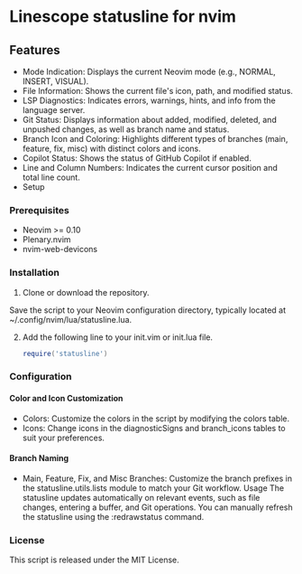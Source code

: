 # Linescope statusline for nvim 

## Features
- Mode Indication: Displays the current Neovim mode (e.g., NORMAL, INSERT, VISUAL).
- File Information: Shows the current file's icon, path, and modified status.
- LSP Diagnostics: Indicates errors, warnings, hints, and info from the language server.
- Git Status: Displays information about added, modified, deleted, and unpushed changes, as well as branch name and status.
- Branch Icon and Coloring: Highlights different types of branches (main, feature, fix, misc) with distinct colors and icons.
- Copilot Status: Shows the status of GitHub Copilot if enabled.
- Line and Column Numbers: Indicates the current cursor position and total line count.
- Setup
 ### Prerequisites
- Neovim >= 0.10
- Plenary.nvim
- nvim-web-devicons

 ### Installation

1. Clone or download the repository.

  Save the script to your Neovim configuration directory, typically located at ~/.config/nvim/lua/statusline.lua.

2. Add the following line to your init.vim or init.lua file.
    
      ```lua
      require('statusline')
      
      ```

### Configuration
 #### Color and Icon Customization
 - Colors: Customize the colors in the script by modifying the colors table.
 - Icons: Change icons in the diagnosticSigns and branch_icons tables to suit your preferences.
#### Branch Naming
- Main, Feature, Fix, and Misc Branches: Customize the branch prefixes in the statusline.utils.lists module to match your Git workflow.
Usage
The statusline updates automatically on relevant events, such as file changes, entering a buffer, and Git operations. You can manually refresh the statusline using the :redrawstatus command.

 ### License
This script is released under the MIT License.
